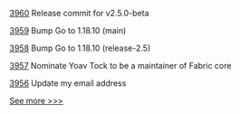 
[3960](https://github.com/hyperledger/fabric/pull/3960) Release commit for v2.5.0-beta

[3959](https://github.com/hyperledger/fabric/pull/3959) Bump Go to 1.18.10 (main)

[3958](https://github.com/hyperledger/fabric/pull/3958) Bump Go to 1.18.10 (release-2.5)

[3957](https://github.com/hyperledger/fabric/pull/3957) Nominate Yoav Tock to be a maintainer of Fabric core

[3956](https://github.com/hyperledger/fabric/pull/3956) Update my email address


[See more >>>](https://start-here.hyperledger.org/pull-requests)
